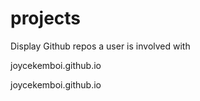 # projects
Display Github repos a user is involved with

joycekemboi.github.io

joycekemboi.github.io

